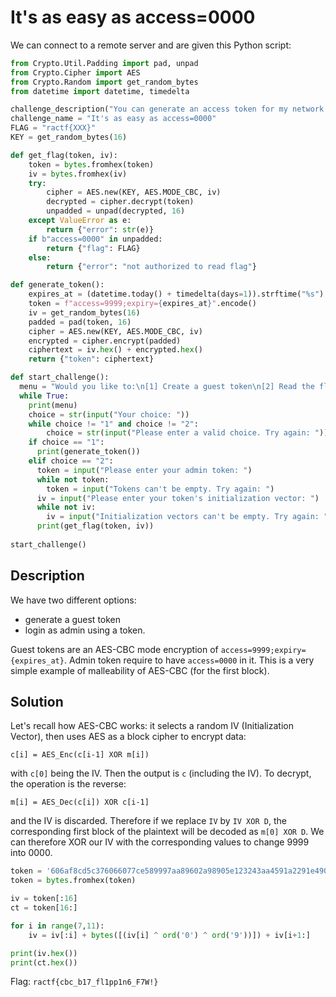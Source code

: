 # It's as easy as access=0000

We can connect to a remote server and are given this Python script:

```python
from Crypto.Util.Padding import pad, unpad
from Crypto.Cipher import AES
from Crypto.Random import get_random_bytes
from datetime import datetime, timedelta

challenge_description("You can generate an access token for my network service, but you shouldn't be able to read the flag... I think.")
challenge_name = "It's as easy as access=0000"
FLAG = "ractf{XXX}"
KEY = get_random_bytes(16)

def get_flag(token, iv):
    token = bytes.fromhex(token)
    iv = bytes.fromhex(iv)
    try:
        cipher = AES.new(KEY, AES.MODE_CBC, iv)
        decrypted = cipher.decrypt(token)
        unpadded = unpad(decrypted, 16)
    except ValueError as e:
        return {"error": str(e)}
    if b"access=0000" in unpadded:
        return {"flag": FLAG}
    else:
        return {"error": "not authorized to read flag"}

def generate_token():
    expires_at = (datetime.today() + timedelta(days=1)).strftime("%s")
    token = f"access=9999;expiry={expires_at}".encode()
    iv = get_random_bytes(16)
    padded = pad(token, 16)
    cipher = AES.new(KEY, AES.MODE_CBC, iv)
    encrypted = cipher.encrypt(padded)
    ciphertext = iv.hex() + encrypted.hex()
    return {"token": ciphertext}

def start_challenge():
  menu = "Would you like to:\n[1] Create a guest token\n[2] Read the flag"
  while True:
    print(menu)
    choice = str(input("Your choice: "))
    while choice != "1" and choice != "2":
        choice = str(input("Please enter a valid choice. Try again: "))
    if choice == "1":
      print(generate_token())
    elif choice == "2":
      token = input("Please enter your admin token: ")
      while not token:
        token = input("Tokens can't be empty. Try again: ")
      iv = input("Please enter your token's initialization vector: ")
      while not iv:
        iv = input("Initialization vectors can't be empty. Try again: ")
      print(get_flag(token, iv))
 
start_challenge()
```

## Description

We have two different options:
- generate a guest token
- login as admin using a token.

Guest tokens are an AES-CBC mode encryption of `access=9999;expiry={expires_at}`. Admin token require to have `access=0000` in it. This is a very simple example of malleability of AES-CBC (for the first block).

## Solution

Let's recall how AES-CBC works: it selects a random IV (Initialization Vector), then uses AES as a block cipher to encrypt data:

```
c[i] = AES_Enc(c[i-1] XOR m[i])
```

with `c[0]` being the IV. Then the output is `c` (including the IV). To decrypt, the operation is the reverse:

```
m[i] = AES_Dec(c[i]) XOR c[i-1]
```

and the IV is discarded. Therefore if we replace `IV` by `IV XOR D`, the corresponding first block of the plaintext will be decoded as `m[0] XOR D`. We can therefore XOR our IV with the corresponding values to change 9999 into 0000.

```python
token = '606af8cd5c376066077ce589997aa89602a98905e123243aa4591a2291e4909e71cab0734fff1e71c21fee3f5e71a480'
token = bytes.fromhex(token)

iv = token[:16]
ct = token[16:]

for i in range(7,11):
    iv = iv[:i] + bytes([(iv[i] ^ ord('0') ^ ord('9'))]) + iv[i+1:]

print(iv.hex())
print(ct.hex())
```

Flag: `ractf{cbc_b17_fl1pp1n6_F7W!}`